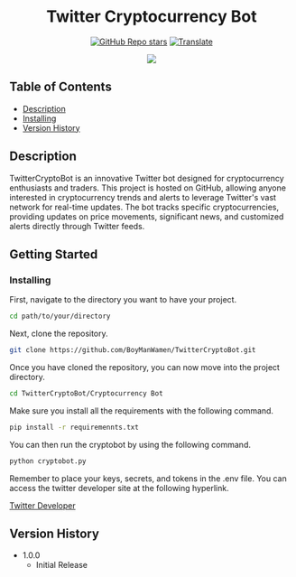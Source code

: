 <h1 align="center"> 
   <span>Twitter Cryptocurrency Bot</span>
</h1>

<div align="center">

<a href="https://github.com/BoyManWamen/TwitterCryptoBot/stargazers">![GitHub Repo stars](https://img.shields.io/github/stars/BoyManWamen/TwitterCryptoBot?style=social)</a>
<a href="https://github-com.translate.goog/BoyManWamen/TwitterCryptoBot/blob/main/README.md?_x_tr_sl=auto&_x_tr_tl=en&_x_tr_hl=en&_x_tr_pto=wapp">![Translate](https://img.shields.io/badge/Translate-blue)</a>
</div>

<div align="center">
<img src="https://www.rd.com/wp-content/uploads/2022/08/bitcoin-cryptocurrency-GettyImages-1336750482.jpg"/>
</div>

## Table of Contents

* [Description](#description)
* [Installing](#installing)
* [Version History](#version-history)

## Description

TwitterCryptoBot is an innovative Twitter bot designed for cryptocurrency enthusiasts and traders. This project is hosted on GitHub, allowing anyone interested in cryptocurrency trends and alerts to leverage Twitter's vast network for real-time updates. The bot tracks specific cryptocurrencies, providing updates on price movements, significant news, and customized alerts directly through Twitter feeds.

## Getting Started

### Installing

First, navigate to the directory you want to have your project.

```sh
cd path/to/your/directory
```

Next, clone the repository.

```sh
git clone https://github.com/BoyManWamen/TwitterCryptoBot.git
```

Once you have cloned the repository, you can now move into the project directory.

```sh
cd TwitterCryptoBot/Cryptocurrency Bot
```

Make sure you install all the requirements with the following command.

```sh
pip install -r requiremennts.txt
```

You can then run the cryptobot by using the following command.

```sh
python cryptobot.py
```

Remember to place your keys, secrets, and tokens in the .env file. You can access the twitter developer site at the following hyperlink.

[Twitter Developer](https://developer.twitter.com/en)

## Version History

* 1.0.0
    * Initial Release

